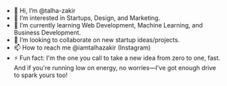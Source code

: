 - 👋 Hi, I’m @talha-zakir
- 👀 I’m interested in Startups, Design, and Marketing.
- 🌱 I’m currently learning Web Development, Machine Learning, and Business Development.
- 💞️ I’m looking to collaborate on new startup ideas/projects.
- 📫 How to reach me @iamtalhazakir (Instagram)
- ⚡ Fun fact: I'm the one you call to take a new idea from zero to one, fast. And if you're running low on energy, no worries—I've got enough drive to spark yours too!

<!---
talha-zakir/talha-zakir is a ✨ special ✨ repository because its `README.md` (this file) appears on your GitHub profile.
You can click the Preview link to take a look at your changes.
--->
